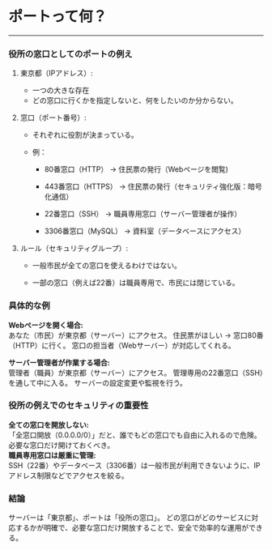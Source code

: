 # ポートって何？

---


### 役所の窓口としてのポートの例え
1. 東京都（IPアドレス）:   
    - 一つの大きな存在
    - どの窓口に行くかを指定しないと、何をしたいのか分からない。   
   
   
2. 窓口（ポート番号）:   
    - それぞれに役割が決まっている。
    - 例：   
   
        - 80番窓口（HTTP） → 住民票の発行（Webページを閲覧)   
   
        - 443番窓口（HTTPS） → 住民票の発行（セキュリティ強化版：暗号化通信）   
   
        - 22番窓口（SSH） → 職員専用窓口（サーバー管理者が操作）   
   
        - 3306番窓口（MySQL） → 資料室（データベースにアクセス）
3. ルール（セキュリティグループ）:   

    - 一般市民が全ての窓口を使えるわけではない。   

    - 一部の窓口（例えば22番）は職員専用で、市民には閉じている。
### 具体的な例   

**Webページを開く場合:**   
あなた（市民）が東京都（サーバー）にアクセス。
住民票がほしい → 窓口80番（HTTP）に行く。
窓口の担当者（Webサーバー）が対応してくれる。   

**サーバー管理者が作業する場合:**   
管理者（職員）が東京都（サーバー）にアクセス。
管理専用の22番窓口（SSH）を通して中に入る。
サーバーの設定変更や監視を行う。   

### 役所の例えでのセキュリティの重要性   

**全ての窓口を開放しない:**    
「全窓口開放（0.0.0.0/0）」だと、誰でもどの窓口でも自由に入れるので危険。
必要な窓口だけ開けておくべき。   
**職員専用窓口は厳重に管理:**   
SSH（22番）やデータベース（3306番）は一般市民が利用できないように、IPアドレス制限などでアクセスを絞る。
### 結論
サーバーは「東京都」、ポートは「役所の窓口」。
どの窓口がどのサービスに対応するかが明確で、必要な窓口だけ開放することで、安全で効率的な運用ができる。

